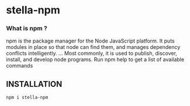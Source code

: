 # stella-npm
### What is npm ?
 npm is the package manager for the Node JavaScript platform. It puts modules in place so that node can find them, and manages dependency conflicts intelligently. ... Most commonly, it is used to publish, discover, install, and develop node programs. Run npm help to get a list of available commands
 ## INSTALLATION
 ` npm i stella-npm `
